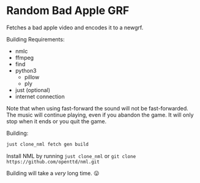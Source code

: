 # Random Bad Apple GRF

Fetches a bad apple video and encodes it to a newgrf.

Building Requirements:

- nmlc
- ffmpeg
- find
- python3
  - pillow
  - ply
- just (optional)
- internet connection

Note that when using fast-forward the sound will not be fast-forwarded.
The music will continue playing, even if you abandon the game. It will only stop when it ends or you quit the game.

Building:

```bash
just clone_nml fetch gen build
```

Install NML by running `just clone_nml` or `git clone https://github.com/openttd/nml.git`

Building will take a _very_ long time. 😛
